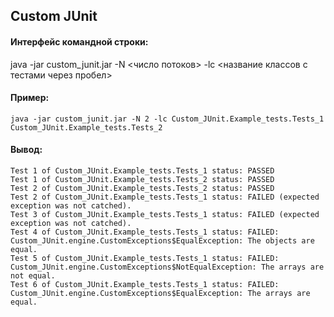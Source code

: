 ## Custom JUnit 

#### Интерфейс командной строки:

java -jar custom_junit.jar -N <число потоков> -lc <название классов с тестами через пробел>

#### Пример:
```
java -jar custom_junit.jar -N 2 -lc Custom_JUnit.Example_tests.Tests_1 Custom_JUnit.Example_tests.Tests_2
```
#### Вывод:
```
Test 1 of Custom_JUnit.Example_tests.Tests_1 status: PASSED
Test 1 of Custom_JUnit.Example_tests.Tests_2 status: PASSED
Test 2 of Custom_JUnit.Example_tests.Tests_2 status: PASSED
Test 2 of Custom_JUnit.Example_tests.Tests_1 status: FAILED (expected exception was not catched).
Test 3 of Custom_JUnit.Example_tests.Tests_1 status: FAILED (expected exception was not catched).
Test 4 of Custom_JUnit.Example_tests.Tests_1 status: FAILED: Custom_JUnit.engine.CustomExceptions$EqualException: The objects are equal.
Test 5 of Custom_JUnit.Example_tests.Tests_1 status: FAILED: Custom_JUnit.engine.CustomExceptions$NotEqualException: The arrays are not equal.
Test 6 of Custom_JUnit.Example_tests.Tests_1 status: FAILED: Custom_JUnit.engine.CustomExceptions$EqualException: The arrays are equal.

```
